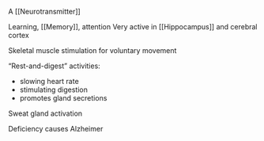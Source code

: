A [[Neurotransmitter]]

Learning, [[Memory]], attention
Very active in [[Hippocampus]] and cerebral cortex

Skeletal muscle stimulation for voluntary movement

“Rest-and-digest” activities:
- slowing heart rate
- stimulating digestion
- promotes gland secretions

Sweat gland activation

Deficiency causes Alzheimer
